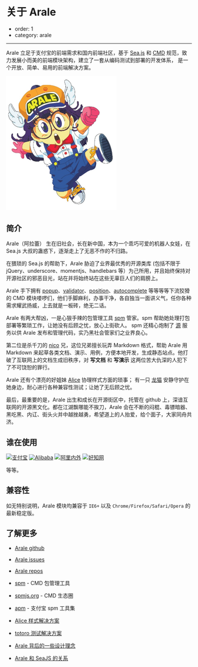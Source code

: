 # 关于 Arale

- order: 1
- category: arale

---

Arale 立足于支付宝的前端需求和国内前端社区，基于 [Sea.js](http://seajs.org/) 
和 [CMD](https://github.com/seajs/seajs/issues/242) 规范，致力发展小而美的前端模块架构，建立了一套从编码测试到部署的开发体系，
是一个开放、简单、易用的前端解决方案。

<img src="/static/arale.jpg" width="300">

## 简介

Arale（阿拉蕾） 生在旧社会，长在新中国，本为一个乖巧可爱的机器人女娃，在 Sea.js 大叔的蛊惑下，逐渐走上了无恶不作的不归路。

在猥琐的 Sea.js 的帮助下，Arale 胁迫了业界最优秀的开源类库 (包括不限于 jQuery、underscore、momentjs、handlebars 等）为己所用，并且始终保持对开源社区的邪恶目光，站在并将始终站在这些无辜巨人们的肩膀上。

Arale 手下拥有 [popup](http://aralejs.org/popup/)、[validator](http://aralejs.org/validator/)、[position](http://aralejs.org/position/)、[autocomplete](http://aralejs.org/autocomplete/) 等等等等下流狡猾的 CMD 模块喽啰们，他们手脚麻利，办事干净，各自独当一面讲义气，任你各种需求耀武扬威，上去就是一板砖，绝无二话。

Arale 有两大帮凶，一是心狠手辣的包管理工具 [spm](https://github.com/spmjs/spm2/) 管家。spm 帮助她处理打包部署等繁琐工作，让她没有后顾之忧，放心上街砍人。 spm 还精心炮制了 [源](https://spmjs.org/) 服务以供 Arale 发布和管理代码，实乃黑社会管家们之业界良心。

第二位是杀千刀的 [nico](https://github.com/aralejs/nico-arale/) 兄，这位兄弟擅长玩弄 Markdown 格式，帮助 Arale 用 Markdown 来起草各类文档、演示、用例，方便本地开发，生成静态站点。他打破了互联网上的文档生成旧秩序，对 **写文档** 和 **写演示** 这两位苦大仇深的人犯下了不可饶恕的罪行。

Arale 还有个漂亮的好姐妹 [Alice](http://aliceui.org/) 协理样式方面的琐事；
有一只 [龙猫](http://totorojs.org) 安静守护在她身边，耐心进行各种兼容性测试；让她了无后顾之忧。

最后，最重要的是，Arale 出生和成长在开源街区中，托管在 github 上，深谙互联网的开源黑文化。都在江湖飘哪能不挨刀，Arale 会在不断的闷棍、毒镖暗器、黑吃黑、内讧、街头火并中越挫越勇，希望道上的人抬爱，给个面子，大家同舟共济。


## 谁在使用

[![支付宝](https://i.alipayobjects.com/e/201305/N1Xm79x5h.png)](https://www.alipay.com/)
[![Alibaba](http://ww3.sinaimg.cn/large/68361562gw1e1omdjti3vj.jpg)](http://www.alibaba.com/)
[![阿里内外](https://i.alipayobjects.com/e/201306/biTtjKHBP.png)](http://work.alibaba-inc.com/)
[![好知网](http://www.howzhi.com/bundles/topxiaweb/img/base/logo.png?159)](http://www.howzhi.com/)

等等。

## 兼容性

如无特别说明，Arale 模块均兼容于 `IE6+` 以及 `Chrome/Firefox/Safari/Opera` 的最新稳定版。

## 了解更多

- [Arale github](https://github.com/aralejs/aralejs.org/)

- [Arale issues](https://github.com/aralejs/aralejs.org/issues/)

- [Arale repos](https://github.com/aralejs/)

- [spm](https://github.com/spmjs/spm2/) - CMD 包管理工具

- [spmjs.org](https://spmjs.org) - CMD 生态圈

- [apm](http://lab.lepture.com/nico/) - 支付宝 spm 工具集

- [Alice 样式解决方案](http://aliceui.org/)

- [totoro 测试解决方案](http://totorojs.org/) 

- [Arale 背后的一些设计理念](https://github.com/lifesinger/lifesinger.github.com/issues/106)

- [Arale 和 SeaJS 的关系](http://www.zhihu.com/question/20651072)

